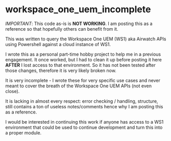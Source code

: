 # workspace_one_uem_incomplete

*IMPORTANT*: This code as-is is **NOT WORKING**. I am posting this as a reference so that hopefully others can benefit from it. 

This was written to query the Workspace One UEM (WS1) aka Airwatch APIs using Powershell against a cloud instance of WS1. 

I wrote this as a personal part-time hobby project to help me in a previous engagement. It once worked, but I had to clean it up before posting it here **AFTER** I lost access to that environment. So it has not been tested after those changes, therefore it is very likely broken now. 

It is very incomplete - I wrote these for very specific use cases and never meant to cover the breath of the Workspace One UEM APIs (not even close). 

It is lacking in almost every respect: error checking / handling, structure, still contains a ton of useless notes/comments hence why I am posting this as a reference. 

I would be interested in continuing this work if anyone has access to a WS1 environment that could be used to continue development and turn this into a proper module.